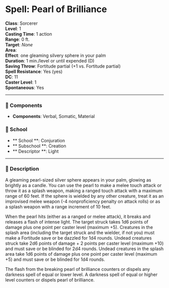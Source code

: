 
# Spell: Pearl of Brilliance
**Class**: Sorcerer  
**Level**: 1  
**Casting Time**: 1 action  
**Range**: 0 ft.  
**Target**: _None_  
**Area**:   
**Effect**: one gleaming silvery sphere in your palm  
**Duration**: 1 min./level or until expended (D)  
**Saving Throw**: Fortitude partial (+1 vs. Fortitude partial)  
**Spell Resistance**: Yes (yes)  
**DC**: 11  
**Caster Level**: 1  
**Spontaneous**: Yes

---

### 🔮 Components
- **Components**: Verbal, Somatic, Material

### 🏫 School
- ** School **: Conjuration
- ** Subschool **: Creation
- ** Descriptor **: Light
---

### 📜 Description
A gleaming pearl-sized silver sphere appears in your palm, glowing as brightly as a candle. You can use the pearl to make a melee touch attack or throw it as a splash weapon, making a ranged touch attack with a maximum range of 60 feet. If the sphere is wielded by any other creature, treat it as an improvised melee weapon (-4 nonproficiency penalty on attack rolls) or as a splash weapon with a range increment of 10 feet.

When the pearl hits (either as a ranged or melee attack), it breaks and releases a flash of intense light. The target struck takes 1d6 points of damage plus one point per caster level (maximum +5). Creatures in the splash area (including the target struck and the wielder, if not you) must make a Fortitude save or be dazzled for 1d4 rounds. Undead creatures struck take 2d6 points of damage + 2 points per caster level (maximum +10) and must save or be blinded for 2d4 rounds. Undead creatures in the splash area take 1d6 points of damage plus one point per caster level (maximum +5) and must save or be blinded for 1d4 rounds.

The flash from the breaking pearl of brilliance counters or dispels any darkness spell of equal or lower level. A darkness spell of equal or higher level counters or dispels pearl of brilliance.
